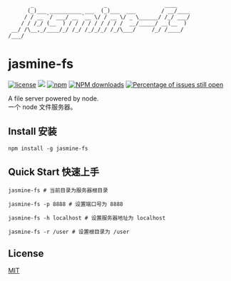 
           _                      _                  ____
          (_)___ __________ ___  (_)___  ___        / __/____
         / / __ `/ ___/ __ `__ \/ / __ \/ _ \______/ /_/ ___/
        / / /_/ (__  ) / / / / / / / / /  __/_____/ __(__  )
     __/ /\__,_/____/_/ /_/ /_/_/_/ /_/\___/     /_/ /____/
    /___/

# jasmine-fs

[![license](https://img.shields.io/badge/license-MIT-blue.svg)](https://github.com/chao-hua/jasmine-fs/blob/master/LICENSE)
[![](https://img.shields.io/badge/Powered%20by-jasmine%20fs-brightgreen.svg)](https://github.com/chao-hua/jasmine-fs)
[![npm](https://img.shields.io/badge/npm-0.0.4-orange.svg)](https://www.npmjs.com/package/jasmine-fs)
[![NPM downloads](http://img.shields.io/npm/dm/jasmine-fs.svg?style=flat-square)](http://www.npmtrends.com/jasmine-fs)
[![Percentage of issues still open](http://isitmaintained.com/badge/open/chao-hua/jasmine-fs.svg)](https://github.com/chao-hua/jasmine-fs/issues "Percentage of issues still open")

A file server powered by node.  
 一个 node 文件服务器。

## Install 安装

`npm install -g jasmine-fs`

## Quick Start 快速上手

```
jasmine-fs # 当前目录为服务器根目录

jasmine-fs -p 8888 # 设置端口号为 8888

jasmine-fs -h localhost # 设置服务器地址为 localhost

jasmine-fs -r /user # 设置根目录为 /user
```

## License

[MIT](https://github.com/chao-hua/jasmine-fs/blob/master/LICENSE)
